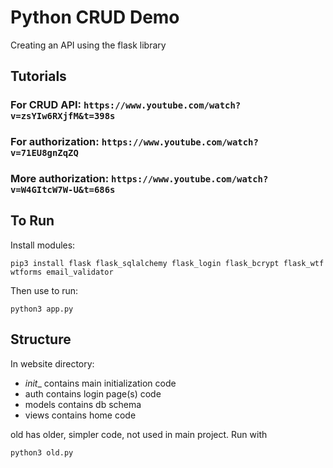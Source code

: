 # Python CRUD Demo
Creating an API using the flask library

## Tutorials
### For CRUD API: ```https://www.youtube.com/watch?v=zsYIw6RXjfM&t=398s```
### For authorization: ```https://www.youtube.com/watch?v=71EU8gnZqZQ```
### More authorization: ```https://www.youtube.com/watch?v=W4GItcW7W-U&t=686s```

## To Run
Install modules:

```
pip3 install flask flask_sqlalchemy flask_login flask_bcrypt flask_wtf wtforms email_validator
```

Then use to run:

```
python3 app.py
```

## Structure
In website directory:
- _init__ contains main initialization code
- auth contains login page(s) code
- models contains db schema
- views contains home code

old has older, simpler code, not used in main project. Run with
```
python3 old.py
```